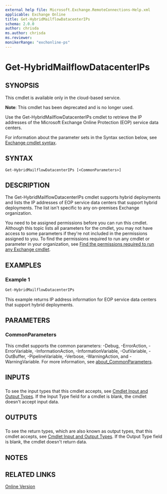 ```yaml
---
external help file: Microsoft.Exchange.RemoteConnections-Help.xml
applicable: Exchange Online
title: Get-HybridMailflowDatacenterIPs
schema: 2.0.0
author: chrisda
ms.author: chrisda
ms.reviewer:
monikerRange: "exchonline-ps"
---
```


# Get-HybridMailflowDatacenterIPs

## SYNOPSIS
This cmdlet is available only in the cloud-based service.

**Note**: This cmdlet has been deprecated and is no longer used.

Use the Get-HybridMailflowDatacenterIPs cmdlet to retrieve the IP addresses of the Microsoft Exchange Online Protection (EOP) service data centers.

For information about the parameter sets in the Syntax section below, see [Exchange cmdlet syntax](https://docs.microsoft.com/powershell/exchange/exchange-server/exchange-cmdlet-syntax).

## SYNTAX

```
Get-HybridMailflowDatacenterIPs [<CommonParameters>]
```

## DESCRIPTION
The Get-HybridMailflowDatacenterIPs cmdlet supports hybrid deployments and lists the IP addresses of EOP service data centers that support hybrid deployments. The list isn't specific to any on-premises Exchange organization.

You need to be assigned permissions before you can run this cmdlet. Although this topic lists all parameters for the cmdlet, you may not have access to some parameters if they're not included in the permissions assigned to you. To find the permissions required to run any cmdlet or parameter in your organization, see [Find the permissions required to run any Exchange cmdlet](https://docs.microsoft.com/powershell/exchange/exchange-server/find-exchange-cmdlet-permissions).

## EXAMPLES

### Example 1
```powershell
Get-HybridMailflowDatacenterIPs
```

This example returns IP address information for EOP service data centers that support hybrid deployments.

## PARAMETERS

### CommonParameters
This cmdlet supports the common parameters: -Debug, -ErrorAction, -ErrorVariable, -InformationAction, -InformationVariable, -OutVariable, -OutBuffer, -PipelineVariable, -Verbose, -WarningAction, and -WarningVariable. For more information, see [about_CommonParameters](https://go.microsoft.com/fwlink/p/?LinkID=113216).

## INPUTS

###  
To see the input types that this cmdlet accepts, see [Cmdlet Input and Output Types](https://go.microsoft.com/fwlink/p/?linkId=616387). If the Input Type field for a cmdlet is blank, the cmdlet doesn't accept input data.

## OUTPUTS

###  
To see the return types, which are also known as output types, that this cmdlet accepts, see [Cmdlet Input and Output Types](https://go.microsoft.com/fwlink/p/?linkId=616387). If the Output Type field is blank, the cmdlet doesn't return data.

## NOTES

## RELATED LINKS

[Online Version](https://technet.microsoft.com/library/d055d1e1-7f5d-4233-bd68-d449937fb674.aspx)
